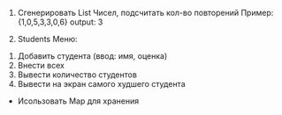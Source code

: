 1. Сгенерировать List Чисел, подсчитать кол-во повторений
Пример:
{1,0,5,3,3,0,6} 
output: 3

2. Students
Меню:
1) Добавить студента (ввод: имя, оценка)
2) Внести всех
3) Вывести количество студентов
4) Вывести на экран самого худшего студента
* Исользовать Map для хранения


